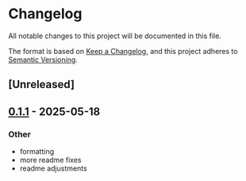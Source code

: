 # Changelog

All notable changes to this project will be documented in this file.

The format is based on [Keep a Changelog](https://keepachangelog.com/en/1.0.0/),
and this project adheres to [Semantic Versioning](https://semver.org/spec/v2.0.0.html).

## [Unreleased]

## [0.1.1](https://github.com/ATOVproject/fm24v10/compare/v0.1.0...v0.1.1) - 2025-05-18

### Other

- formatting
- more readme fixes
- readme adjustments
